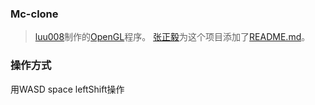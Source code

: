 ### Mc-clone
> [luu008](https://github.com/luu008)制作的[OpenGL](https://learnopengl-cn.github.io/)程序。
[张正毅](jackzhang2013.github.io)为这个项目添加了[README.md]()。
### 操作方式
用WASD space leftShift操作
